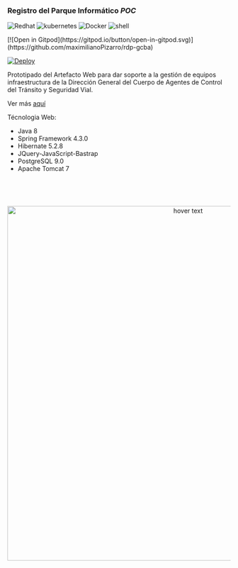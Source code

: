 ### Registro del Parque Informático *POC*

<p align="left">
<img src="https://img.shields.io/badge/redhat-CC0000?style=for-the-badge&logo=redhat&logoColor=white" alt="Redhat">
<img src="https://img.shields.io/badge/kubernetes-%23326ce5.svg?style=for-the-badge&logo=kubernetes&logoColor=white" alt="kubernetes">
<img src="https://img.shields.io/badge/docker-0db7ed?style=for-the-badge&logo=docker&logoColor=white" alt="Docker">
<img src="https://img.shields.io/badge/shell_script-%23121011.svg?style=for-the-badge&logo=gnu-bash&logoColor=white" alt="shell">
</p>
[![Open in Gitpod](https://gitpod.io/button/open-in-gitpod.svg)](https://github.com/maximilianoPizarro/rdp-gcba)

[![Deploy](https://www.herokucdn.com/deploy/button.png)](https://heroku.com/deploy)





Prototipado del Artefacto Web para dar soporte a la gestión de equipos infraestructura
de la Dirección General del Cuerpo de Agentes de Control del Tránsito y Seguridad Vial.

Ver más [aquí](https://github.com/maximilianoPizarro/rdp-gcba/blob/master/Registro%20del%20Parque%20Inform%C3%A1tico.pdf)

Técnologia Web:
- Java 8
- Spring Framework 4.3.0
- Hibernate 5.2.8
- JQuery-JavaScript-Bastrap
- PostgreSQL 9.0
- Apache Tomcat 7
&nbsp;

&nbsp;

&nbsp;
<p align="center">
  <img src="https://raw.githubusercontent.com/maximilianoPizarro/sugpa/master/screensMaqueta/1 - Iniciar sesión.jpg" width="800" title="hover text">
</p>  
